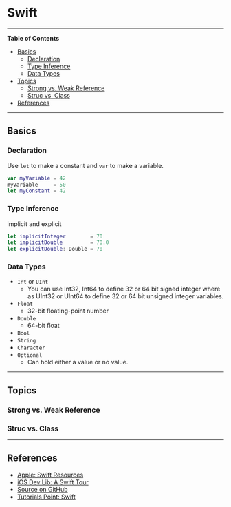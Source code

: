 # Swift

---

**Table of Contents**

<!-- TOC depthFrom:2 depthTo:6 withLinks:1 updateOnSave:1 orderedList:0 -->

- [Basics](#basics)
	- [Declaration](#declaration)
	- [Type Inference](#type-inference)
	- [Data Types](#data-types)
- [Topics](#topics)
	- [Strong vs. Weak Reference](#strong-vs-weak-reference)
	- [Struc vs. Class](#struc-vs-class)
- [References](#references)

<!-- /TOC -->

---


## Basics

### Declaration

Use `let` to make a constant and `var` to make a variable.

```swift
var myVariable = 42
myVariable     = 50
let myConstant = 42
```


### Type Inference

implicit and explicit

```swift
let implicitInteger        = 70
let implicitDouble         = 70.0
let explicitDouble: Double = 70
```

### Data Types

* `Int` or `UInt`
	* You can use Int32, Int64 to define 32 or 64 bit signed integer where as UInt32 or UInt64 to define 32 or 64 bit unsigned integer variables.
* `Float`
	* 32-bit floating-point number
* `Double`
	* 64-bit float
* `Bool`
* `String`
* `Character`
* `Optional`
	* Can hold either a value or no value.

---

## Topics

### Strong vs. Weak Reference


### Struc vs. Class


---

## References

* [Apple: Swift Resources](https://developer.apple.com/swift/resources/)
* [iOS Dev Lib: A Swift Tour](https://developer.apple.com/library/ios/documentation/Swift/Conceptual/Swift_Programming_Language/GuidedTour.html)
* [Source on GitHub](https://github.com/apple/swift)
* [Tutorials Point: Swift](http://www.tutorialspoint.com/swift/)
